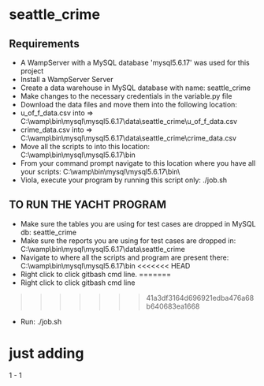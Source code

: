 # seattle_crime

## Requirements
- A WampServer with a MySQL database 'mysql5.6.17' was used for this project
- Install a WampServer Server
- Create a data warehouse in MySQL database with name: seattle_crime
- Make changes to the necessary credentials in the variable.py file
- Download the data files and move them into the following location:
- u_of_f_data.csv into => C:\wamp\bin\mysql\mysql5.6.17\data\seattle_crime\u_of_f_data.csv
- crime_data.csv into => C:\wamp\bin\mysql\mysql5.6.17\data\seattle_crime\crime_data.csv
- Move all the scripts to into this location: C:\wamp\bin\mysql\mysql5.6.17\bin
- From your command prompt navigate to this location where you have all your scripts: C:\wamp\bin\mysql\mysql5.6.17\bin\
- Viola, execute your program by running this script only: ./job.sh


## TO RUN THE YACHT PROGRAM
- Make sure the tables you are using for test cases are dropped in MySQL db: seattle_crime
- Make sure the reports you are using for test cases are dropped in: C:\wamp\bin\mysql\mysql5.6.17\data\seattle_crime
- Navigate to where all the scripts and program are present there: C:\wamp\bin\mysql\mysql5.6.17\bin
<<<<<<< HEAD
- Right click to click gitbash cmd line. 
=======
- Right click to click gitbash cmd line 
>>>>>>> 41a3df3164d696921edba476a68b640683ea1668
- Run: ./job.sh


# just adding
1 - 1
